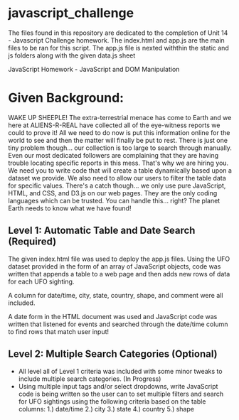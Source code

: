 # javascript_challenge
The files found in this repository are dedicated to the completion of Unit 14 - Javascript Challenge homework. 
The index.html and app.js are the main files to be ran for this script.
The app.js file is nexted withthin the static and js folders along with the given data.js sheet

JavaScript Homework - JavaScript and DOM Manipulation

# Given Background:
WAKE UP SHEEPLE! The extra-terrestrial menace has come to Earth and we here at ALIENS-R-REAL have collected all of the eye-witness reports we could to prove it! All we need to do now is put this information online for the world to see and then the matter will finally be put to rest.
There is just one tiny problem though... our collection is too large to search through manually. Even our most dedicated followers are complaining that they are having trouble locating specific reports in this mess.
That's why we are hiring you. We need you to write code that will create a table dynamically based upon a dataset we provide. We also need to allow our users to filter the table data for specific values. There's a catch though... we only use pure JavaScript, HTML, and CSS, and D3.js on our web pages. They are the only coding languages which can be trusted.
You can handle this... right? The planet Earth needs to know what we have found!


## Level 1: Automatic Table and Date Search (Required)

The given index.html file was used to deploy the app.js files.
Using the UFO dataset provided in the form of an array of JavaScript objects, code was written that appends a table to a web page and then adds new rows of data for each UFO sighting.

A column for date/time, city, state, country, shape, and comment were all included.

A date form in the HTML document was used and JavaScript code was written that listened for events and searched through the date/time column to find rows that match user input!


## Level 2: Multiple Search Categories (Optional)

- All level all of Level 1 criteria was included with some minor tweaks to include multiple search categories. (In Progress)
- Using multiple input tags and/or select dropdowns, write JavaScript code is being written so the user can to set multiple filters and search for UFO sightings using the following criteria based on the table columns:
  1.) date/time
  2.) city
  3.) state
  4.) country
  5.) shape
